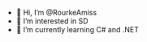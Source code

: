 - 👋 Hi, I’m @RourkeAmiss
- 👀 I’m interested in SD
- 🌱 I’m currently learning C# and .NET

<!---
RourkeAmiss/RourkeAmiss is a ✨ special ✨ repository because its `README.md` (this file) appears on your GitHub profile.
You can click the Preview link to take a look at your changes.
--->
